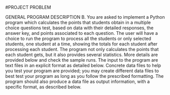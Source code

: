 #PROJECT PROBLEM

GENERAL PROGRAM DESCRIPTION
 B.
 You are asked to implement a Python program which calculates the points that students obtain in a multiple choice questions test, based on data with their detailed responses, the answer key, and points associated to each question.
The user will have a choice to run the program to process all the students or only selected students, one student at a time, showing the totals for each student after processing each student.
The program not only calculates the points that each student gets, but it also provides several statistics. More details are provided below and check the sample runs.
The input to the program are text files in an explicit format as detailed below. Concrete data files to help you test your program are provided; you may create different data files to best test your program as long as you follow the prescribed formatting. The program should also produce a data file as output information, with a specific format, as described below.